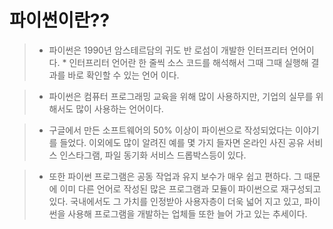 # 파이썬이란??

>* 파이썬은 1990년 암스테르담의 귀도 반 로섬이 개발한 인터프리터 언어이다.
    * 인터프리터 언어란 한 줄씩 소스 코드를 해석해서 그때 그때 실행해 결과를 바로 확인할 수 있는 언어 이다.

>* 파이썬은 컴퓨터 프로그래밍 교육을 위해 많이 사용하지만, 기업의 실무를 위해서도 많이 사용하는 언어이다. 

>   * 구글에서 만든 소프트웨어의 50% 이상이 파이썬으로 작성되었다는 이야기를 들었다. 이외에도 많이 알려진 예를 몇 가지 들자면 온라인 사진 공유 서비스 인스타그램, 파일 동기화 서비스 드롭박스등이 있다.

>* 또한 파이썬 프로그램은 공동 작업과 유지 보수가 매우 쉽고 편하다. 그 때문에 이미 다른 언어로 작성된 많은 프로그램과 모듈이 파이썬으로 재구성되고 있다. 국내에서도 그 가치를 인정받아 사용자층이 더욱 넓어 지고 있고, 파이썬을 사용해 프로그램을 개발하는 업체들 또한 늘어 가고 있는 추세이다.
